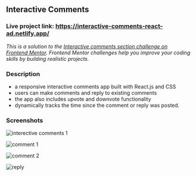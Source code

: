 ## Interactive Comments 

### Live project link: https://interactive-comments-react-ad.netlify.app/

*This is a solution to the [Interactive comments section challenge on Frontend Mentor](https://www.frontendmentor.io/challenges/interactive-comments-section-iG1RugEG9). Frontend Mentor challenges help you improve your coding skills by building realistic projects.*

### Description

* a responsive interactive comments app built with React.js and CSS
* users can make comments and reply to existing comments
* the app also includes upvote and downvote functionality 
* dynamically tracks the time since the comment or reply was posted.


### Screenshots

![interective comments 1](https://user-images.githubusercontent.com/102012491/213866978-80160aba-3309-4eaf-a752-1d09231f6f6c.png)


![comment 1](https://user-images.githubusercontent.com/102012491/213866987-a4f32925-dc90-4d07-a7e9-64aca99d71e1.png)

![comment 2](https://user-images.githubusercontent.com/102012491/213866992-b2b6eb08-6622-48d3-b52c-b91c46558803.png)

![reply](https://user-images.githubusercontent.com/102012491/213866998-8b696ce6-19bf-40d5-b0f0-6f3a0eff8554.png)


